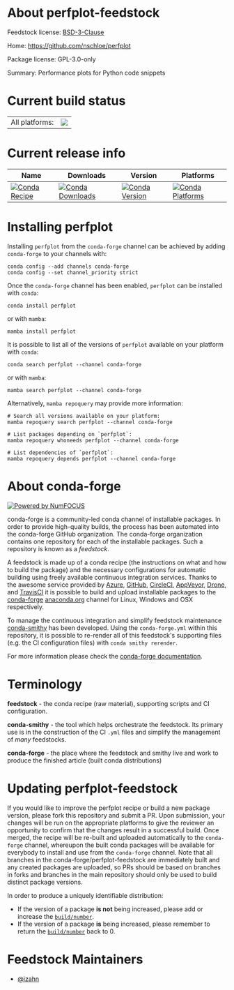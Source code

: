 About perfplot-feedstock
========================

Feedstock license: [BSD-3-Clause](https://github.com/conda-forge/perfplot-feedstock/blob/main/LICENSE.txt)

Home: https://github.com/nschloe/perfplot

Package license: GPL-3.0-only

Summary: Performance plots for Python code snippets

Current build status
====================


<table><tr><td>All platforms:</td>
    <td>
      <a href="https://dev.azure.com/conda-forge/feedstock-builds/_build/latest?definitionId=13013&branchName=main">
        <img src="https://dev.azure.com/conda-forge/feedstock-builds/_apis/build/status/perfplot-feedstock?branchName=main">
      </a>
    </td>
  </tr>
</table>

Current release info
====================

| Name | Downloads | Version | Platforms |
| --- | --- | --- | --- |
| [![Conda Recipe](https://img.shields.io/badge/recipe-perfplot-green.svg)](https://anaconda.org/conda-forge/perfplot) | [![Conda Downloads](https://img.shields.io/conda/dn/conda-forge/perfplot.svg)](https://anaconda.org/conda-forge/perfplot) | [![Conda Version](https://img.shields.io/conda/vn/conda-forge/perfplot.svg)](https://anaconda.org/conda-forge/perfplot) | [![Conda Platforms](https://img.shields.io/conda/pn/conda-forge/perfplot.svg)](https://anaconda.org/conda-forge/perfplot) |

Installing perfplot
===================

Installing `perfplot` from the `conda-forge` channel can be achieved by adding `conda-forge` to your channels with:

```
conda config --add channels conda-forge
conda config --set channel_priority strict
```

Once the `conda-forge` channel has been enabled, `perfplot` can be installed with `conda`:

```
conda install perfplot
```

or with `mamba`:

```
mamba install perfplot
```

It is possible to list all of the versions of `perfplot` available on your platform with `conda`:

```
conda search perfplot --channel conda-forge
```

or with `mamba`:

```
mamba search perfplot --channel conda-forge
```

Alternatively, `mamba repoquery` may provide more information:

```
# Search all versions available on your platform:
mamba repoquery search perfplot --channel conda-forge

# List packages depending on `perfplot`:
mamba repoquery whoneeds perfplot --channel conda-forge

# List dependencies of `perfplot`:
mamba repoquery depends perfplot --channel conda-forge
```


About conda-forge
=================

[![Powered by
NumFOCUS](https://img.shields.io/badge/powered%20by-NumFOCUS-orange.svg?style=flat&colorA=E1523D&colorB=007D8A)](https://numfocus.org)

conda-forge is a community-led conda channel of installable packages.
In order to provide high-quality builds, the process has been automated into the
conda-forge GitHub organization. The conda-forge organization contains one repository
for each of the installable packages. Such a repository is known as a *feedstock*.

A feedstock is made up of a conda recipe (the instructions on what and how to build
the package) and the necessary configurations for automatic building using freely
available continuous integration services. Thanks to the awesome service provided by
[Azure](https://azure.microsoft.com/en-us/services/devops/), [GitHub](https://github.com/),
[CircleCI](https://circleci.com/), [AppVeyor](https://www.appveyor.com/),
[Drone](https://cloud.drone.io/welcome), and [TravisCI](https://travis-ci.com/)
it is possible to build and upload installable packages to the
[conda-forge](https://anaconda.org/conda-forge) [anaconda.org](https://anaconda.org/)
channel for Linux, Windows and OSX respectively.

To manage the continuous integration and simplify feedstock maintenance
[conda-smithy](https://github.com/conda-forge/conda-smithy) has been developed.
Using the ``conda-forge.yml`` within this repository, it is possible to re-render all of
this feedstock's supporting files (e.g. the CI configuration files) with ``conda smithy rerender``.

For more information please check the [conda-forge documentation](https://conda-forge.org/docs/).

Terminology
===========

**feedstock** - the conda recipe (raw material), supporting scripts and CI configuration.

**conda-smithy** - the tool which helps orchestrate the feedstock.
                   Its primary use is in the construction of the CI ``.yml`` files
                   and simplify the management of *many* feedstocks.

**conda-forge** - the place where the feedstock and smithy live and work to
                  produce the finished article (built conda distributions)


Updating perfplot-feedstock
===========================

If you would like to improve the perfplot recipe or build a new
package version, please fork this repository and submit a PR. Upon submission,
your changes will be run on the appropriate platforms to give the reviewer an
opportunity to confirm that the changes result in a successful build. Once
merged, the recipe will be re-built and uploaded automatically to the
`conda-forge` channel, whereupon the built conda packages will be available for
everybody to install and use from the `conda-forge` channel.
Note that all branches in the conda-forge/perfplot-feedstock are
immediately built and any created packages are uploaded, so PRs should be based
on branches in forks and branches in the main repository should only be used to
build distinct package versions.

In order to produce a uniquely identifiable distribution:
 * If the version of a package **is not** being increased, please add or increase
   the [``build/number``](https://docs.conda.io/projects/conda-build/en/latest/resources/define-metadata.html#build-number-and-string).
 * If the version of a package **is** being increased, please remember to return
   the [``build/number``](https://docs.conda.io/projects/conda-build/en/latest/resources/define-metadata.html#build-number-and-string)
   back to 0.

Feedstock Maintainers
=====================

* [@izahn](https://github.com/izahn/)

